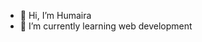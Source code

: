 - 👋 Hi, I’m Humaira
- 🌱 I’m currently learning web development

<!---
humaira-reactdev/humaira-reactdev is a ✨ special ✨ repository because its `README.md` (this file) appears on your GitHub profile.
You can click the Preview link to take a look at your changes.
--->
